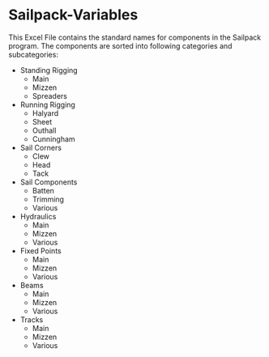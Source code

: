 # Sailpack-Variables
This Excel File contains the standard names for components in the Sailpack program.
The components are sorted into following categories and subcategories:
- Standing Rigging
  - Main
  - Mizzen
  - Spreaders
- Running Rigging
  - Halyard
  - Sheet
  - Outhall
  - Cunningham
- Sail Corners
  - Clew
  - Head
  - Tack
- Sail Components
  - Batten
  - Trimming
  - Various
- Hydraulics
  - Main
  - Mizzen
  - Various
- Fixed Points
  - Main
  - Mizzen
  - Various
- Beams
  - Main
  - Mizzen
  - Various
- Tracks
  - Main
  - Mizzen
  - Various

